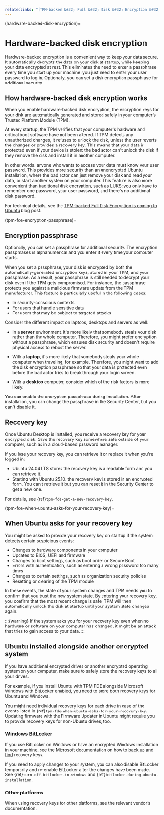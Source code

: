 ```yaml
---
relatedlinks: "[TPM-backed &#32; Full &#32; Disk &#32; Encryption &#32; is &#32; coming &#32; to &#32; Ubuntu](https://ubuntu.com/blog/tpm-backed-full-disk-encryption-is-coming-to-ubuntu), [Full &#32; disk &#32; encryption: &#32; LUKS &#32; and &#32; TPM](https://documentation.ubuntu.com/security/docs/security-features/storage/encryption-full-disk/), [Full &#32; disk &#32; encryption &#32; in &#32; Ubuntu &#32; Core](https://documentation.ubuntu.com/core/explanation/full-disk-encryption/), [BitLocker &#32; overview &#32; by &#32; Microsoft](https://learn.microsoft.com/en-us/windows/security/operating-system-security/ data-protection/bitlocker/)"
---
```


(hardware-backed-disk-encryption)=
# Hardware-backed disk encryption

Hardware-backed encryption is a convenient way to keep your data secure. It automatically decrypts the data on your disk at startup, while keeping your data encrypted at rest. This eliminates the need to enter a passphrase every time you start up your machine: you just need to enter your user password to log in. Optionally, you can set a disk encryption passphrase for additional security.


## How hardware-backed disk encryption works

When you enable hardware-backed disk encryption, the encryption keys for your disk are automatically generated and stored safely in your computer’s Trusted Platform Module (TPM).

At every startup, the TPM verifies that your computer's hardware and critical boot software have not been altered. If TPM detects any unauthorized changes, it refuses to unlock the disk, unless the user reverts the changes or provides a recovery key. This means that your data is protected even if your device is stolen: the bad actor can't unlock the disk if they remove the disk and install it in another computer.

In other words, anyone who wants to access your data must know your user password. This provides more security than an unencrypted Ubuntu installation, where the bad actor can just remove your disk and read your data, or start another system on your computer. This feature is also more convenient than traditional disk encryption, such as LUKS: you only have to remember one password, your user password, and there's no additional disk password.

For technical details, see the [TPM-backed Full Disk Encryption is coming to Ubuntu](https://ubuntu.com/blog/tpm-backed-full-disk-encryption-is-coming-to-ubuntu) blog post.


(tpm-fde-encryption-passphrase)=
## Encryption passphrase

Optionally, you can set a passphrase for additional security. The encryption passphrases is alphanumerical and you enter it every time your computer starts.

When you set a passphrase, your disk is encrypted by both the automatically-generated encryption keys, stored in your TPM, and your passphrase. As a result, your passphrase is still needed to decrypt your disk even if the TPM gets compromised. For instance, the passphrase protects you against a malicious firmware update from the TPM manufacturer. This feature is particularly useful in the following cases:

* In security-conscious contexts
* For users that handle sensitive data
* For users that may be subject to targeted attacks

Consider the different impact on laptops, desktops and servers as well:

* In a **server** environment, it's more likely that somebody steals your disk rather than the whole computer. Therefore, you might prefer encryption without a passphrase, which ensures disk security and doesn't require physical access to reboot the server.

* With a **laptop**, it's more likely that somebody steals your whole computer when traveling, for example. Therefore, you might want to add the disk encryption passphrase so that your data is protected even before the bad actor tries to break through your login screen.

* With a **desktop** computer, consider which of the risk factors is more likely.

You can enable the encryption passphrase during installation. After installation, you can change the passphrase in the Security Center, but you can't disable it.


## Recovery key

Once Ubuntu Desktop is installed, you receive a recovery key for your encrypted disk. Save the recovery key somewhere safe outside of your computer, such as in a cloud-based password manager.

If you lose your recovery key, you can retrieve it or replace it when you're logged in:

* Ubuntu 24.04 LTS stores the recovery key is a readable form and you can retrieve it.
* Starting with Ubuntu 25.10, the recovery key is stored in an encrypted form. You can't retrieve it but you can reset it in the Security Center to get a new one.

For details, see {ref}`tpm-fde-get-a-new-recovery-key`.


(tpm-fde-when-ubuntu-asks-for-your-recovery-key)=
## When Ubuntu asks for your recovery key

You might be asked to provide your recovery key on startup if the system detects certain suspicious events:

* Changes to hardware components in your computer
* Updates to BIOS, UEFI and firmware
* Changes to boot settings, such as boot order or Secure Boot
* Errors with authentication, such as entering a wrong password too many times
* Changes to certain settings, such as organization security policies
* Resetting or clearing of the TPM module

In these events, the state of your system changes and TPM needs you to confirm that you trust the new system state. By entering your recovery key, you confirm that the most recent change is safe. TPM will then automatically unlock the disk at startup until your system state changes again.

:::{warning}
If the system asks you for your recovery key even when no hardware or software on your computer has changed, it might be an attack that tries to gain access to your data.
:::


## Ubuntu installed alongside another encrypted system

If you have additional encrypted drives or another encrypted operating system on your computer, make sure to safely store the recovery keys to all your drives.

For example, if you install Ubuntu with TPM FDE alongside Microsoft Windows with BitLocker enabled, you need to store both recovery keys for Ubuntu and Windows.

You might need individual recovery keys for each drive in case of the events listed in {ref}`tpm-fde-when-ubuntu-asks-for-your-recovery-key`. Updating firmware with the Firmware Updater in Ubuntu might require you to provide recovery keys for non-Ubuntu drives, too.

### Windows BitLocker

If you use BitLocker on Windows or have an encrypted Windows installation in your machine, see the Microsoft documentation on how to [back up](https://support.microsoft.com/en-us/windows/back-up-your-bitlocker-recovery-key-e63607b4-77fb-4ad3-8022-d6dc428fbd0d) and [find](https://support.microsoft.com/en-us/windows/find-your-bitlocker-recovery-key-6b71ad27-0b89-ea08-f143-056f5ab347d6) recovery keys.

If you need to apply changes to your system, you can also disable BitLocker temporarily and re-enable BitLocker after the changes have been made. See {ref}`turn-off-bitlocker-in-windows` and {ref}`bitlocker-during-ubuntu-installation`.

### Other platforms

When using recovery keys for other platforms, see the relevant vendor’s documentation.

